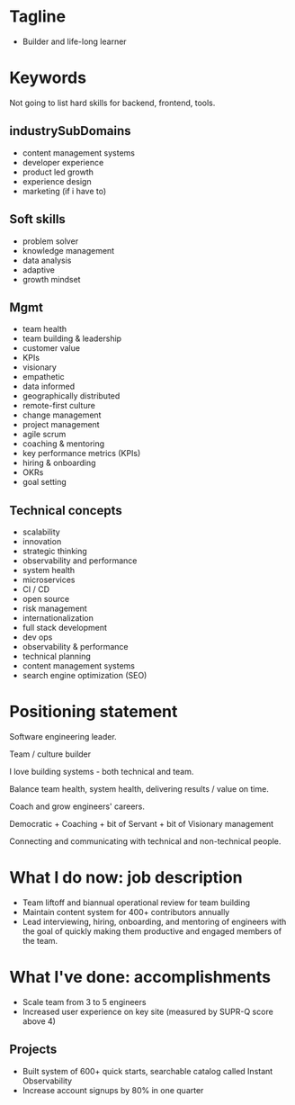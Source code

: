 # Tagline

- Builder and life-long learner

# Keywords

Not going to list hard skills for backend, frontend, tools.

## industrySubDomains

- content management systems
- developer experience
- product led growth
- experience design
- marketing (if i have to)

## Soft skills

- problem solver
- knowledge management
- data analysis
- adaptive
- growth mindset

## Mgmt

- team health
- team building & leadership
- customer value
- KPIs
- visionary
- empathetic
- data informed
- geographically distributed
- remote-first culture
- change management
- project management
- agile scrum
- coaching & mentoring
- key performance metrics (KPIs)
- hiring & onboarding
- OKRs
- goal setting

## Technical concepts

- scalability
- innovation
- strategic thinking
- observability and performance
- system health
- microservices
- CI / CD
- open source
- risk management
- internationalization
- full stack development
- dev ops
- observability & performance
- technical planning
- content management systems
- search engine optimization (SEO)

# Positioning statement

Software engineering leader.

Team / culture builder

I love building systems - both technical and team.

Balance team health, system health, delivering results / value on time.

Coach and grow engineers' careers.

Democratic + Coaching + bit of Servant + bit of Visionary management

Connecting and communicating with technical and non-technical people.

# What I do now: job description

- Team liftoff and biannual operational review for team building
- Maintain content system for 400+ contributors annually
- Lead interviewing, hiring, onboarding, and mentoring of engineers with the goal of quickly making them productive and engaged members of the team.

# What I've done: accomplishments

- Scale team from 3 to 5 engineers
- Increased user experience on key site (measured by SUPR-Q score above 4)

## Projects

- Built system of 600+ quick starts, searchable catalog called Instant Observability
- Increase account signups by 80% in one quarter
